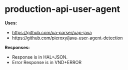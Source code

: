 # production-api-user-agent

**Uses:**

- https://github.com/ua-parser/uap-java
- https://github.com/pieroxy/java-user-agent-detection

**Responses:**

- Response is in HAL+JSON.
- Error Response is in VND+ERROR
